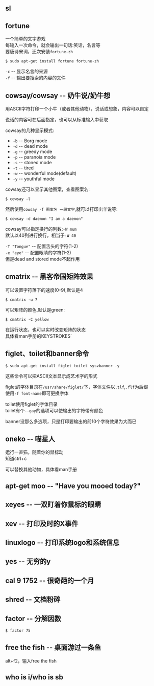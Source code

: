 
## sl  



## fortune  

一个简单的文字游戏  
每输入一次命令，就会输出一句话:笑话，名言等  
要唐诗宋词，还次安装`fortune-zh`  

	$ sudo apt-get install fortune fortune-zh  

`-c` -- 显示名言的来源  
`-f` -- 输出要搜索的内容的文件  


## cowsay/cowsay -- 奶牛说/奶牛想

用ASCII字符打印一个小牛（或者其他动物），说话或想象，内容可以自定  

说话的内容可在后面指定，也可以从标准输入中获取  

cowsay的几种显示模式:  
* `-b` -- Borg mode    
* `-d` -- dead mode  
* `-g` -- greedy mode 
* `-p` -- paranoia mode  
* `-s` -- stoned mode
* `-t` -- tired  
* `-w` -- wonderful mode(default)  
* `-y` -- youthful mode

cowsay还可以显示其他图案，查看图案名:  

	$ cowsay -l

然后使用`cowsay -f 图案名 一段文字`,就可以打印出羊说等:  

	$ cowsay -d daemon "I am a daemon"

cowsay可以指定换行的列数:`-W mum`  
默认以40列进行换行，相当于`-W 40`  

`-T "Tongue"` -- 配置舌头的字符(1-2)  
`-e "eye"` -- 配置眼睛的字符(1-2)  
但是dead and stored mode不起作用  

## cmatrix -- 黑客帝国矩阵效果  

可以设置字符落下的速度(0-9),默认是4  

	$ cmatrix -u 7

可以矩阵的颜色,默认是green:  

	$ cmatrix -C yellow

在运行状态，也可以实时改变矩阵的状态  
具体看man手册的KEYSTROKES`  

## figlet、toilet和banner命令  

	$ sudo apt-get install figlet toilet sysvbanner -y  

这些命令可以把ASCII文本显示成艺术字的形式    

figlet的字体目录在`/usr/share/figlet/`下，字体文件以`.tlf`,`.flf`为后缀  
使用`-f font-name`即可更换字体  

toilet使用figlet的字体目录  
toilet有个`--gay`的选项可以使输出的字符带有颜色  

banner没那么多选项，只是打印要输出的前10个字符效果为大而已  

## oneko -- 喵星人  

运行一直猫，随着你的鼠标动  
知道ctrl+c  

可以替换其他动物，具体看man手册  

## apt-get moo -- "Have you mooed today?"  

## xeyes -- 一双盯着你鼠标的眼睛  

## xev -- 打印及时的X事件 

## linuxlogo -- 打印系统logo和系统信息  

## yes -- 无穷的y  

## cal 9  1752 -- 很奇葩的一个月  

## shred -- 文档粉碎  

## factor -- 分解因数  
	
	$ factor 75

## free the fish -- 桌面游过一条鱼  

alt+f2，输入free the fish  

## who is i/who is sb
